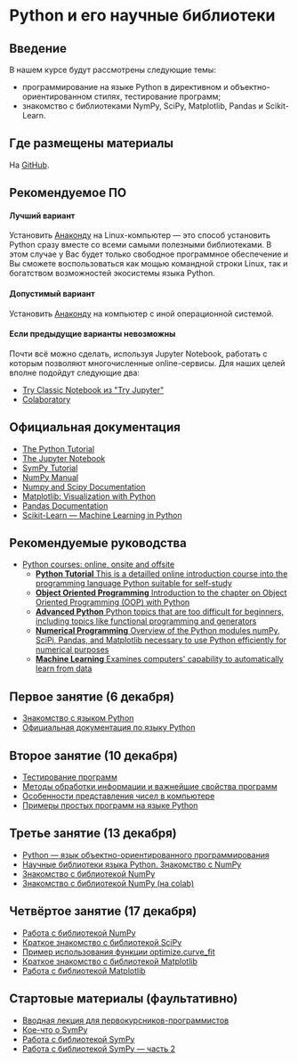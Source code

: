 # Python и его научные библиотеки

## Введение

В нашем курсе будут рассмотрены следующие темы:

- программирование на языке Python в директивном и объектно-ориентированном стилях, тестирование программ;
- знакомство с библиотеками NymPy, SciPy, Matplotlib, Pandas и Scikit-Learn.

## Где размещены материалы

На [GitHub](https://github.com/eroganov/short_course).

## Рекомендуемое ПО

#### Лучший вариант

Установить [Анаконду](https://www.anaconda.com/products/individual) на
Linux-компьютер — это способ установить Python сразу вместе со всеми самыми
полезными библиотеками. В этом случае у Вас будет только свободное
программное обеспечение и Вы сможете воспользоваться как мощью командной
строки Linux, так и богатством возможностей экосистемы языка Python.

#### Допустимый вариант

Установить [Анаконду](https://www.anaconda.com/products/individual) на
компьютер с иной операционной системой.

#### Если предыдущие варианты невозможны

Почти всё можно сделать, используя Jupyter Notebook, работать с которым
позволяют многочисленные online-сервисы. Для наших целей вполне подойдут
следующие два:

- [Try Classic Notebook из "Try Jupyter"](https://jupyter.org/try)
- [Colaboratory](https://colab.research.google.com/notebooks/welcome.ipynb?hl=ru)

## Официальная документация

- [The Python Tutorial](https://docs.python.org/3/tutorial/)
- [The Jupyter Notebook](https://jupyter-notebook.readthedocs.io/en/stable/)
- [SymPy Tutorial](https://docs.sympy.org/latest/tutorial/)
- [NumPy Manual](https://numpy.org/doc/stable/)
- [Numpy and Scipy Documentation](https://docs.scipy.org/doc/)
- [Matplotlib: Visualization with Python](https://matplotlib.org/)
- [Pandas Documentation](https://pandas.pydata.org/pandas-docs/stable/)
- [Scikit-Learn — Machine Learning in Python](https://scikit-learn.org/stable/)

## Рекомендуемые руководства

- [Python courses: online, onsite and offsite](https://python-course.eu/)
    - [**Python Tutorial** This is a detailled online introduction course into the programming language Python suitable for self-study](https://python-course.eu/python-tutorial/)
    - [**Object Oriented Programming** Introduction to the chapter on Object Oriented Programming (OOP) with Python](https://python-course.eu/oop/)
    - [**Advanced Python** Python topics that are too difficult for beginners, including topics like functional programming and generators](https://python-course.eu/advanced-python/)
    - [**Numerical Programming** Overview of the Python modules numPy, SciPi, Pandas, and Matplotlib necessary to use Python efficiently for numerical purposes](https://python-course.eu/numerical-programming/)
    - [**Machine Learning** Examines computers' capability to automatically learn from data](https://python-course.eu/machine_learning.php)

## Первое занятие (6 декабря)

- [Знакомство с языком Python](https://htmlpreview.github.io/?https://github.com/eroganov/short_course/blob/main/01/python1.html)
- [Официальная документация по языку Python](https://htmlpreview.github.io/?https://github.com/eroganov/short_course/blob/main/01/python2.html)

## Второе занятие (10 декабря)

- [Тестирование программ](https://htmlpreview.github.io/?https://github.com/eroganov/short_course/blob/main/02/pytest.html)
- [Методы обработки информации и важнейшие свойства программ](https://htmlpreview.github.io/?https://github.com/eroganov/short_course/blob/main/02/iter_recurs.html)
- [ Особенности представления чисел в компьютере](https://htmlpreview.github.io/?https://github.com/eroganov/short_course/blob/main/02/numbers.html)
- [Примеры простых программ на языке Python](https://htmlpreview.github.io/?https://github.com/eroganov/short_course/blob/main/02/problems.html)

## Третье занятие (13 декабря)

- [Python — язык объектно-ориентированного программирования](https://htmlpreview.github.io/?https://github.com/eroganov/short_course/blob/main/03/oop.html)
- [Научные библиотеки языка Python. Знакомство с NumPy](https://htmlpreview.github.io/?https://github.com/eroganov/short_course/blob/main/03/numpy.html)
- [Знакомство с библиотекой NumPy](https://nbviewer.org/github/eroganov/short_course/blob/main/03/numpy.ipynb)
- [Знакомство с библиотекой NumPy (на colab)](https://colab.research.google.com/github/eroganov/short_course/blob/main/03/numpy.ipynb)

## Четвёртое занятие (17 декабря)

- [Работа с библиотекой NumPy](https://nbviewer.org/github/eroganov/short_course/blob/main/04/particles.ipynb)
- [Краткое знакомство с библиотекой SciPy](https://htmlpreview.github.io/?https://github.com/eroganov/short_course/blob/main/04/scipy.html)
- [Пример использования функции optimize.curve_fit](https://nbviewer.org/github/eroganov/short_course/blob/main/04/curve_fit.ipynb)
- [Краткое знакомство с библиотекой Matplotlib](https://htmlpreview.github.io/?https://github.com/eroganov/short_course/blob/main/04/matplotlib.html)
- [Работа с библиотекой Matplotlib](https://nbviewer.org/github/eroganov/short_course/blob/main/04/matplotlib.ipynb)

## Стартовые материалы (фаультативно)

- [Вводная лекция для первокурсников-программистов](https://htmlpreview.github.io/?https://github.com/eroganov/short_course/blob/main/lecture.html)
- [Кое-что о SymPy](https://nbviewer.org/github/eroganov/short_course/blob/main/sympy.ipynb)
- [Работа с библиотекой SymPy](https://nbviewer.org/github/eroganov/short_course/blob/main/sympy1.ipynb)
- [Работа с библиотекой SymPy — часть 2](https://nbviewer.org/github/eroganov/short_course/blob/main/sympy2.ipynb)


